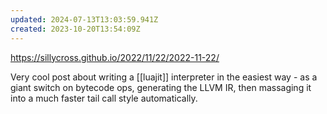 ```yaml
---
updated: 2024-07-13T13:03:59.941Z
created: 2023-10-20T13:54:09Z
---
```

https://sillycross.github.io/2022/11/22/2022-11-22/

Very cool post about writing a [[luajit]] interpreter in the easiest way - as a giant switch on bytecode ops, generating the LLVM IR, then massaging it into a much faster tail call style automatically.